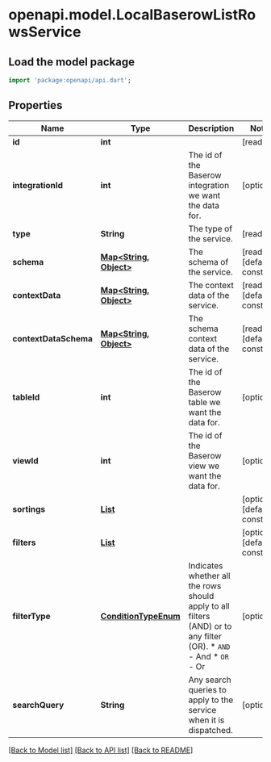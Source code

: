 # openapi.model.LocalBaserowListRowsService

## Load the model package
```dart
import 'package:openapi/api.dart';
```

## Properties
Name | Type | Description | Notes
------------ | ------------- | ------------- | -------------
**id** | **int** |  | [readonly] 
**integrationId** | **int** | The id of the Baserow integration we want the data for. | [optional] 
**type** | **String** | The type of the service. | [readonly] 
**schema** | [**Map<String, Object>**](Object.md) | The schema of the service. | [readonly] [default to const {}]
**contextData** | [**Map<String, Object>**](Object.md) | The context data of the service. | [readonly] [default to const {}]
**contextDataSchema** | [**Map<String, Object>**](Object.md) | The schema context data of the service. | [readonly] [default to const {}]
**tableId** | **int** | The id of the Baserow table we want the data for. | [optional] 
**viewId** | **int** | The id of the Baserow view we want the data for. | [optional] 
**sortings** | [**List<LocalBaserowTableServiceSort>**](LocalBaserowTableServiceSort.md) |  | [optional] [default to const []]
**filters** | [**List<LocalBaserowTableServiceFilter>**](LocalBaserowTableServiceFilter.md) |  | [optional] [default to const []]
**filterType** | [**ConditionTypeEnum**](ConditionTypeEnum.md) | Indicates whether all the rows should apply to all filters (AND) or to any filter (OR).  * `AND` - And * `OR` - Or | [optional] 
**searchQuery** | **String** | Any search queries to apply to the service when it is dispatched. | [optional] 

[[Back to Model list]](../README.md#documentation-for-models) [[Back to API list]](../README.md#documentation-for-api-endpoints) [[Back to README]](../README.md)


